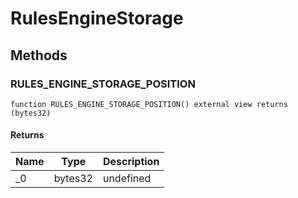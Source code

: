 # RulesEngineStorage









## Methods

### RULES_ENGINE_STORAGE_POSITION

```solidity
function RULES_ENGINE_STORAGE_POSITION() external view returns (bytes32)
```






#### Returns

| Name | Type | Description |
|---|---|---|
| _0 | bytes32 | undefined |




